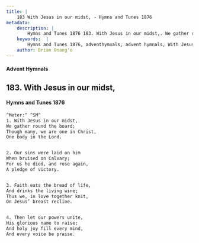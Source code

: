 ```yaml
---
title: |
    183 With Jesus in our midst, - Hymns and Tunes 1876
metadata:
    description: |
        Hymns and Tunes 1876 183. With Jesus in our midst,. We gather round the board; Though many, we are one in Christ, One body in the Lord. 
    keywords:  |
        Hymns and Tunes 1876, adventhymnals, advent hymnals, With Jesus in our midst,, We gather round the board;, 
    author: Brian Onang'o
---
```


#### Advent Hymnals
## 183. With Jesus in our midst,
####  Hymns and Tunes 1876

```txt
^Meter:^ ^SM^
1. With Jesus in our midst,
We gather round the board;
Though many, we are one in Christ,
One body in the Lord.


2. Our sins were laid on him
When bruised on Calvary;
For us he died, and rose again,
A pledge of victory.


3. Faith eats the bread of life,
And drinks the living wine;
Thus we, in love together knit,
On Jesus’ breast recline.


4. Then let our powers unite,
His glorious name to raise;
And holy joy fill every mind,
And every voice be praise.
```